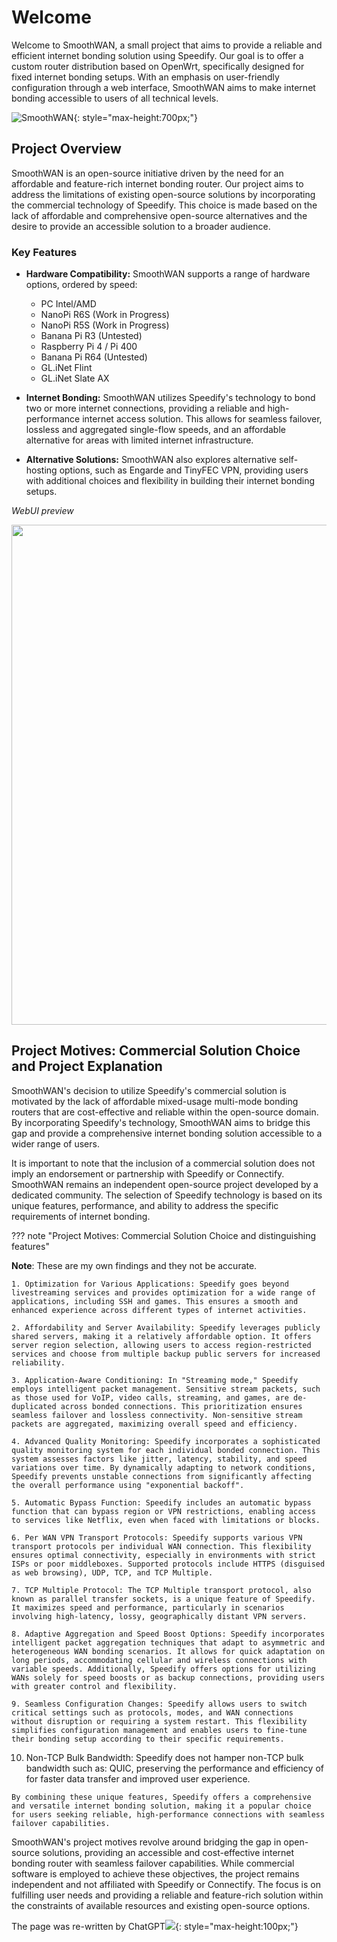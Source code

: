<h1>Welcome</h1>

Welcome to SmoothWAN, a small project that aims to provide a reliable and efficient internet bonding solution using Speedify. Our goal is to offer a custom router distribution based on OpenWrt, specifically designed for fixed internet bonding setups. With an emphasis on user-friendly configuration through a web interface, SmoothWAN aims to make internet bonding accessible to users of all technical levels.

![SmoothWAN](https://user-images.githubusercontent.com/96490382/185179903-4cbac04d-d0f7-47e2-b81a-167803205d33.png){: style="max-height:700px;"}

## Project Overview

SmoothWAN is an open-source initiative driven by the need for an affordable and feature-rich internet bonding router. Our project aims to address the limitations of existing open-source solutions by incorporating the commercial technology of Speedify. This choice is made based on the lack of affordable and comprehensive open-source alternatives and the desire to provide an accessible solution to a broader audience.

### Key Features

- **Hardware Compatibility:** SmoothWAN supports a range of hardware options, ordered by speed:
  - PC Intel/AMD
  - NanoPi R6S (Work in Progress)
  - NanoPi R5S (Work in Progress)
  - Banana Pi R3 (Untested)
  - Raspberry Pi 4 / Pi 400
  - Banana Pi R64 (Untested)
  - GL.iNet Flint
  - GL.iNet Slate AX

- **Internet Bonding:** SmoothWAN utilizes Speedify's technology to bond two or more internet connections, providing a reliable and high-performance internet access solution. This allows for seamless failover, lossless and aggregated single-flow speeds, and an affordable alternative for areas with limited internet infrastructure.

- **Alternative Solutions:** SmoothWAN also explores alternative self-hosting options, such as Engarde and TinyFEC VPN, providing users with additional choices and flexibility in building their internet bonding setups.


*WebUI preview*
  
<img src="https://user-images.githubusercontent.com/96490382/208723215-92bb40df-c56d-4f82-b597-707aa8e35f7b.gif" width="800"/>


## Project Motives: Commercial Solution Choice and Project Explanation

SmoothWAN's decision to utilize Speedify's commercial solution is motivated by the lack of affordable mixed-usage multi-mode bonding routers that are cost-effective and reliable within the open-source domain. By incorporating Speedify's technology, SmoothWAN aims to bridge this gap and provide a comprehensive internet bonding solution accessible to a wider range of users.

It is important to note that the inclusion of a commercial solution does not imply an endorsement or partnership with Speedify or Connectify. SmoothWAN remains an independent open-source project developed by a dedicated community. The selection of Speedify technology is based on its unique features, performance, and ability to address the specific requirements of internet bonding.

??? note "Project Motives: Commercial Solution Choice and distinguishing features"

**Note**: These are my own findings and they not be accurate.

    1. Optimization for Various Applications: Speedify goes beyond livestreaming services and provides optimization for a wide range of applications, including SSH and games. This ensures a smooth and enhanced experience across different types of internet activities.

    2. Affordability and Server Availability: Speedify leverages publicly shared servers, making it a relatively affordable option. It offers server region selection, allowing users to access region-restricted services and choose from multiple backup public servers for increased reliability.

    3. Application-Aware Conditioning: In "Streaming mode," Speedify employs intelligent packet management. Sensitive stream packets, such as those used for VoIP, video calls, streaming, and games, are de-duplicated across bonded connections. This prioritization ensures seamless failover and lossless connectivity. Non-sensitive stream packets are aggregated, maximizing overall speed and efficiency.

    4. Advanced Quality Monitoring: Speedify incorporates a sophisticated quality monitoring system for each individual bonded connection. This system assesses factors like jitter, latency, stability, and speed variations over time. By dynamically adapting to network conditions, Speedify prevents unstable connections from significantly affecting the overall performance using "exponential backoff".

    5. Automatic Bypass Function: Speedify includes an automatic bypass function that can bypass region or VPN restrictions, enabling access to services like Netflix, even when faced with limitations or blocks.

    6. Per WAN VPN Transport Protocols: Speedify supports various VPN transport protocols per individual WAN connection. This flexibility ensures optimal connectivity, especially in environments with strict ISPs or poor middleboxes. Supported protocols include HTTPS (disguised as web browsing), UDP, TCP, and TCP Multiple.

    7. TCP Multiple Protocol: The TCP Multiple transport protocol, also known as parallel transfer sockets, is a unique feature of Speedify. It maximizes speed and performance, particularly in scenarios involving high-latency, lossy, geographically distant VPN servers.

    8. Adaptive Aggregation and Speed Boost Options: Speedify incorporates intelligent packet aggregation techniques that adapt to asymmetric and heterogeneous WAN bonding scenarios. It allows for quick adaptation on long periods, accommodating cellular and wireless connections with variable speeds. Additionally, Speedify offers options for utilizing WANs solely for speed boosts or as backup connections, providing users with greater control and flexibility.

    9. Seamless Configuration Changes: Speedify allows users to switch critical settings such as protocols, modes, and WAN connections without disruption or requiring a system restart. This flexibility simplifies configuration management and enables users to fine-tune their bonding setup according to their specific requirements.
    
   10. Non-TCP Bulk Bandwidth: Speedify does not hamper non-TCP bulk bandwidth such as: QUIC, preserving the performance and efficiency of for faster data transfer and improved user experience.

    By combining these unique features, Speedify offers a comprehensive and versatile internet bonding solution, making it a popular choice for users seeking reliable, high-performance connections with seamless failover capabilities.


SmoothWAN's project motives revolve around bridging the gap in open-source solutions, providing an accessible and cost-effective internet bonding router with seamless failover capabilities. While commercial software is employed to achieve these objectives, the project remains independent and not affiliated with Speedify or Connectify. The focus is on fulfilling user needs and providing a reliable and feature-rich solution within the constraints of available resources and existing open-source options.

The page was re-written by ChatGPT![](https://cdn.cdnlogo.com/logos/c/38/ChatGPT.svg){: style="max-height:100px;"}
